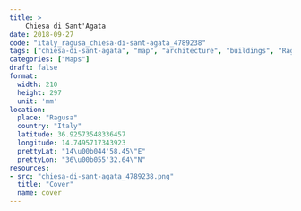 ```yaml
---
title: > 
    Chiesa di Sant'Agata
date: 2018-09-27
code: "italy_ragusa_chiesa-di-sant-agata_4789238"
tags: ["chiesa-di-sant-agata", "map", "architecture", "buildings", "Ragusa", "Italy"]
categories: ["Maps"]
draft: false
format:
  width: 210
  height: 297
  unit: 'mm'
location:
  place: "Ragusa"
  country: "Italy"
  latitude: 36.92573548336457
  longitude: 14.7495717343923
  prettyLat: "14\u00b044'58.45\"E"
  prettyLon: "36\u00b055'32.64\"N"
resources:
- src: "chiesa-di-sant-agata_4789238.png"
  title: "Cover"
  name: cover
---
```

